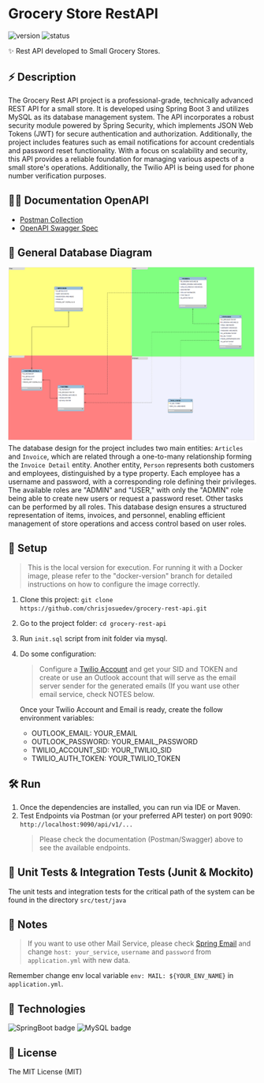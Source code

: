 # Grocery Store RestAPI

<p style="justify-content: center">
   <img src="https://img.shields.io/badge/versión-v1.0-blue.svg" alt="version">
   <img src="https://img.shields.io/badge/status-completed-green" alt="status">
</p>

✨ Rest API developed to Small Grocery Stores.

## ⚡️ Description
The Grocery Rest API project is a professional-grade, technically advanced REST API for a small store. It is developed using Spring Boot 3 and utilizes MySQL as its database management system. The API incorporates a robust security module powered by Spring Security, which implements JSON Web Tokens (JWT) for secure authentication and authorization. Additionally, the project includes features such as email notifications for account credentials and password reset functionality. With a focus on scalability and security, this API provides a reliable foundation for managing various aspects of a small store's operations. Additionally, the Twilio API is being used for phone number verification purposes.

## 👨‍💻 Documentation OpenAPI

- [Postman Collection](https://postman)
- [OpenAPI Swagger Spec](http://url)

## 🤖 General Database Diagram

![Database Relational Model](https://github.com/chrisjosuedev/my-assets/blob/main/db-diagrams/grocery-diagram-v2.png?raw=true)
The database design for the project includes two main entities: `Articles` and `Invoice`, which are related through a one-to-many relationship forming the `Invoice Detail` entity.
Another entity, `Person` represents both customers and employees, distinguished by a type property. Each employee has a username and password, with a corresponding role defining their privileges. The available roles are "ADMIN" and "USER," with only the "ADMIN" role being able to create new users or request a password reset. Other tasks can be performed by all roles.
This database design ensures a structured representation of items, invoices, and personnel, enabling efficient management of store operations and access control based on user roles.


## 🚀 Setup
> This is the local version for execution. For running it with a Docker image, please refer to the "docker-version" branch for detailed instructions on how to configure the image correctly.

1. Clone this project: `git clone https://github.com/chrisjosuedev/grocery-rest-api.git`
2. Go to the project folder:
   `cd grocery-rest-api`
3. Run `init.sql` script from init folder via mysql.
4. Do some configuration:
   > Configure a [Twilio Account](https://documentation.onesignal.com/docs/twilio-setup) and get your SID and TOKEN
   > and create or use an Outlook account that will serve as the email server sender for the generated emails (If you want
   > use other email service, check NOTES below.

   Once your Twilio Account and Email is ready, create the follow environment variables:
    - OUTLOOK_EMAIL: YOUR_EMAIL
    - OUTLOOK_PASSWORD: YOUR_EMAIL_PASSWORD
    - TWILIO_ACCOUNT_SID: YOUR_TWILIO_SID
    - TWILIO_AUTH_TOKEN: YOUR_TWILIO_TOKEN

## 🛠 Run

1. Once the dependencies are installed, you can run via IDE or Maven.
2. Test Endpoints via Postman (or your preferred API tester) on port 9090: `http://localhost:9090/api/v1/...`
   > Please check the documentation (Postman/Swagger) above to see the available endpoints.

## 🧪 Unit Tests & Integration Tests (Junit & Mockito)
The unit tests and integration tests for the critical path of the system can be found in the directory `src/test/java`

## 🔗 Notes
> If you want to use other Mail Service, please check [Spring Email](https://www.baeldung.com/spring-email) and change
> `host: your_service`, `username` and `password` from `application.yml` with new data.

Remember change env local variable `env: MAIL: ${YOUR_ENV_NAME}` in `application.yml`.

## 🦀 Technologies

![SpringBoot badge](https://img.shields.io/badge/springboot-java-brightgreen)
![MySQL badge](https://img.shields.io/badge/mysql-db-red)

## 🧾 License

The MIT License (MIT)
